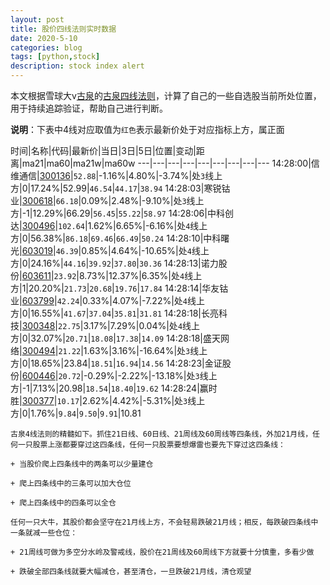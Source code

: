 ```yaml
---
layout: post
title: 股价四线法则实时数据
date: 2020-5-10
categories: blog
tags: [python,stock]
description: stock index alert
---
```



本文根据雪球大v[古泉](https://xueqiu.com/u/7148646888)的[古泉四线法则](https://xueqiu.com/7148646888/130498192)，计算了自己的一些自选股当前所处位置，用于持续追踪验证，帮助自己进行判断。

**说明**：下表中4线对应取值为`红色`表示最新价处于对应指标上方，属正面

时间|名称|代码|最新价|当日|3日|5日|位置|变动|距离|ma21|ma60|ma21w|ma60w
---|---|---|---|---|---|---|---|---
14:28:00|信维通信|[300136](https://xueqiu.com/S/SZ300136)|`52.88`|-1.16%|4.80%|-3.74%|处`3`线上方|0|17.24%|52.99|`46.54`|`44.17`|`38.94`
14:28:03|寒锐钴业|[300618](https://xueqiu.com/S/SZ300618)|`66.18`|0.09%|2.48%|-9.10%|处`3`线上方|-1|12.29%|66.29|`56.45`|`55.22`|`58.97`
14:28:06|中科创达|[300496](https://xueqiu.com/S/SZ300496)|`102.64`|1.62%|6.65%|-6.16%|处`4`线上方|0|56.38%|`86.18`|`69.46`|`66.49`|`50.24`
14:28:10|中科曙光|[603019](https://xueqiu.com/S/SH603019)|`46.39`|0.85%|4.64%|-10.65%|处`4`线上方|0|24.16%|`44.16`|`39.92`|`37.80`|`30.36`
14:28:13|诺力股份|[603611](https://xueqiu.com/S/SH603611)|`23.92`|8.73%|12.37%|6.35%|处`4`线上方|1|20.20%|`21.73`|`20.68`|`19.76`|`17.84`
14:28:14|华友钴业|[603799](https://xueqiu.com/S/SH603799)|`42.24`|0.33%|4.07%|-7.22%|处`4`线上方|0|16.55%|`41.67`|`37.04`|`35.81`|`31.81`
14:28:18|长亮科技|[300348](https://xueqiu.com/S/SZ300348)|`22.75`|3.17%|7.29%|0.04%|处`4`线上方|0|32.07%|`20.71`|`18.08`|`17.38`|`14.09`
14:28:18|盛天网络|[300494](https://xueqiu.com/S/SZ300494)|`21.22`|1.63%|3.16%|-16.64%|处`3`线上方|0|18.65%|23.84|`18.51`|`16.94`|`14.56`
14:28:23|金证股份|[600446](https://xueqiu.com/S/SH600446)|`20.72`|-0.29%|-2.22%|-13.18%|处`3`线上方|-1|7.13%|20.98|`18.54`|`18.40`|`19.62`
14:28:24|赢时胜|[300377](https://xueqiu.com/S/SZ300377)|`10.17`|2.62%|4.42%|-5.31%|处`3`线上方|0|1.76%|`9.84`|`9.50`|`9.91`|10.81

```
古泉4线法则的精髓如下。抓住21日线、60日线、21周线及60周线等四条线，外加21月线，任何一只股票上涨都要穿过这四条线，任何一只股票要想爆雷也要先下穿过这四条线：

+ 当股价爬上四条线中的两条可以少量建仓

+ 爬上四条线中的三条可以加大仓位

+ 爬上四条线中的四条可以全仓

任何一只大牛，其股价都会坚守在21月线上方，不会轻易跌破21月线；相反，每跌破四条线中一条就减一些仓位：

+ 21周线可做为多空分水岭及警戒线，股价在21周线及60周线下方就要十分慎重，多看少做

+ 跌破全部四条线就要大幅减仓，甚至清仓，一旦跌破21月线，清仓观望
```